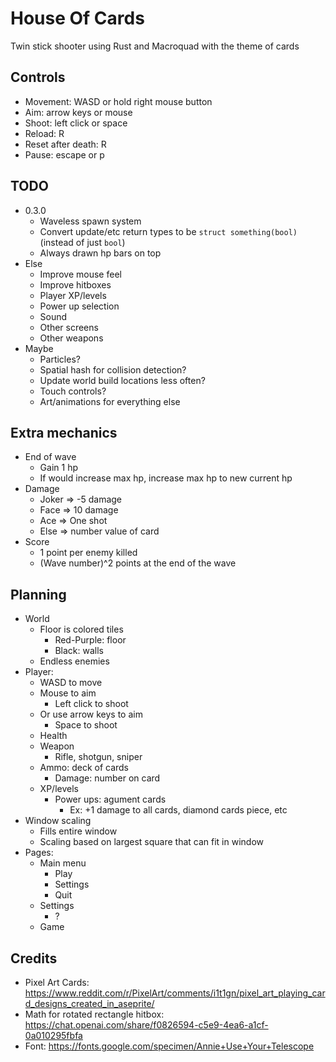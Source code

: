# House Of Cards

Twin stick shooter using Rust and Macroquad with the theme of cards

## Controls

- Movement: WASD or hold right mouse button
- Aim: arrow keys or mouse
- Shoot: left click or space
- Reload: R
- Reset after death: R
- Pause: escape or p

## TODO

- 0.3.0
    - Waveless spawn system
    - Convert update/etc return types to be `struct something(bool)` (instead of just `bool`)
    - Always drawn hp bars on top
- Else
    - Improve mouse feel
	- Improve hitboxes
	- Player XP/levels
	- Power up selection
	- Sound
	- Other screens
    - Other weapons
- Maybe
	- Particles?
	- Spatial hash for collision detection?
	- Update world build locations less often?
	- Touch controls?
    - Art/animations for everything else

## Extra mechanics

- End of wave
	- Gain 1 hp
	- If would increase max hp, increase max hp to new current hp
- Damage
	- Joker => -5 damage
	- Face => 10 damage
	- Ace => One shot
	- Else => number value of card
- Score
	- 1 point per enemy killed
	- (Wave number)^2 points at the end of the wave

## Planning

- World
	- Floor is colored tiles
		- Red-Purple: floor
		- Black: walls
	- Endless enemies
- Player:
	- WASD to move
	- Mouse to aim
		- Left click to shoot
	- Or use arrow keys to aim
		- Space to shoot
	- Health
	- Weapon
		- Rifle, shotgun, sniper
	- Ammo: deck of cards
		- Damage: number on card
	- XP/levels
		- Power ups: agument cards
			- Ex: +1 damage to all cards, diamond cards piece, etc
- Window scaling
	- Fills entire window
	- Scaling based on largest square that can fit in window
- Pages:
	- Main menu
		- Play
		- Settings
		- Quit
	- Settings
		- ?
	- Game

## Credits

- Pixel Art Cards: https://www.reddit.com/r/PixelArt/comments/i1t1gn/pixel_art_playing_card_designs_created_in_aseprite/
- Math for rotated rectangle hitbox: https://chat.openai.com/share/f0826594-c5e9-4ea6-a1cf-0a010295fbfa
- Font: https://fonts.google.com/specimen/Annie+Use+Your+Telescope
